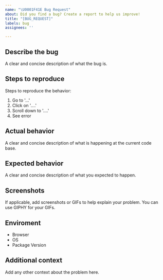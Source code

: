 ```yaml
---
name: "\U0001F41E Bug Request"
about: Did you find a bug? Create a report to help us improve!
title: "[BUG_REQUEST]"
labels: bug
assignees: ''

---
```


## Describe the bug
A clear and concise description of what the bug is.

## Steps to reproduce
Steps to reproduce the behavior:
1. Go to '...'
2. Click on '....'
3. Scroll down to '....'
4. See error

## Actual behavior
A clear and concise description of what is happening at the current code base.

## Expected behavior
A clear and concise description of what you expected to happen.

## Screenshots
If applicable, add screenshots or GIFs to help explain your problem. You can use GIPHY for your GIFs.

## Enviroment
  - Browser
  - OS
  - Package Version

## Additional context
Add any other context about the problem here.
